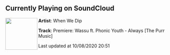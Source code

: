 ## Currently Playing on SoundCloud

[<img align="left" width="100" src="https://i1.sndcdn.com/artworks-v5IAoL1WGFu0SiDJ-N2zBKw-t50x50.jpg">](https://soundcloud.com/when-we-dip/premiere-wassu-ft-phonic-youth-always-the-purr-music)

**Artist**: When We Dip 

**Track**: Premiere: Wassu ft. Phonic Youth - Always [The Purr Music]

Last updated at 10/08/2020 20:51
